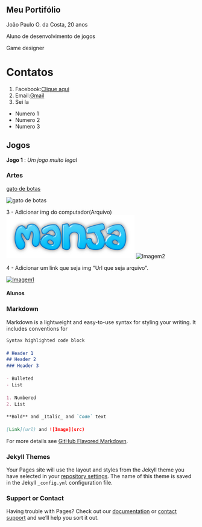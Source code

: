 ## Meu Portifólio

João Paulo O. da Costa, 20 anos

Aluno de desenvolvimento de jogos

Game designer

# Contatos

1. Facebook:[Clique aqui](https://www.facebook.com/joaopaulo.coconauta)
2. Email:[Gmail](joaopaulojhon82@gmail.com)
3. Sei la

- Numero 1
- Numero 2
- Numero 3

## Jogos

**Jogo 1** : _Um jogo muito legal_

### Artes

[gato de botas](https://www.sitedecuriosidades.com/im/g/C1D87.jpg)

![gato de botas](https://www.sitedecuriosidades.com/im/g/C1D87.jpg)

3 - Adicionar img do computador(Arquivo)
![Imagem1](NOME%20JOGO.png)
![Imagem2](Esbocodepers.jpeg)

4 - Adicionar um link que seja img "Url que seja arquivo".

[![Imagem1](NOMEJOGO.png)](https://www.facebook.com/joaopaulo.coconauta)
#### Alunos


### Markdown

Markdown is a lightweight and easy-to-use syntax for styling your writing. It includes conventions for

```markdown
Syntax highlighted code block

# Header 1
## Header 2
### Header 3

- Bulleted
- List

1. Numbered
2. List

**Bold** and _Italic_ and `Code` text

[Link](url) and ![Image](src)
```

For more details see [GitHub Flavored Markdown](https://guides.github.com/features/mastering-markdown/).

### Jekyll Themes

Your Pages site will use the layout and styles from the Jekyll theme you have selected in your [repository settings](https://github.com/JzpauloOliveira/JzpauloOliveira.github.io/settings). The name of this theme is saved in the Jekyll `_config.yml` configuration file.

### Support or Contact

Having trouble with Pages? Check out our [documentation](https://help.github.com/categories/github-pages-basics/) or [contact support](https://github.com/contact) and we’ll help you sort it out.

